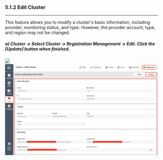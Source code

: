 ### 5.1.2 Edit Cluster

---

This feature allows you to modify a cluster's basic information, including provider, monitoring status, and type. However, the provider account, type, and region may not be changed.

##### a\) Cluster → Select Cluster → Registration Management → Edit. Click the [Update] button when finished.
![](/assets/EN/2.5/5.1.2_1.png)![](/assets/EN/2.5.3/5.1.2_2.png)



